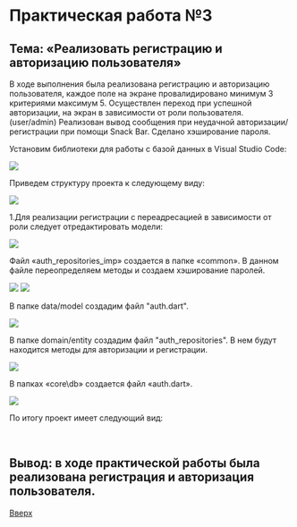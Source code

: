 <a id="up"></a>
# Практическая работа №3

## Тема: «Реализовать регистрацию и авторизацию пользователя»

В ходе выполнения была реализована регистрацию и авторизацию пользователя, каждое поле на экране провалидировано минимум 3 критериями максимум 5.
Осуществлен переход при успешной авторизации, на экран в зависимости от роли пользователя. (user/admin) 
Реализован вывод сообщения при неудачной авторизации/регистрации при помощи Snack Bar. 
Сделано хэширование пароля.


Установим библиотеки для работы с базой данных в Visual Studio Code: 

<img src="https://sun9-88.userapi.com/impg/H_OYqrMTJAvcChtACGCntTDjY3sp1gKkctXpXA/ieey-CVNa8s.jpg?size=735x159&quality=96&sign=8508f79741e58f58b3a79c98ddae98eb&type=album">
     
 Приведем структуру проекта к следующему виду:
 
<img src="https://sun9-7.userapi.com/impg/5BQn6QZ_6G_0uYwrHtiPvDWHzlbd1zk303Sp3A/dPwZRfimTAM.jpg?size=292x514&quality=96&sign=792c9a8ced8e3e78bf5ee31ff17f5ca3&type=album">

1.Для реализации регистрации с переадресацией в зависимости от роли следует отредактировать модели:

<img src="https://sun9-63.userapi.com/impg/Sclt23lFrBRxuug8fOmZv9oj_p2rMBEF450TFA/h_iBIxlwwSE.jpg?size=507x870&quality=96&sign=94387d2ce55341293856b45474139e3b&type=album">

Файл «auth_repositories_imp» создается в папке «common». В данном файле переопределяем методы и создаем хэширование паролей.

<img src="https://sun1-30.userapi.com/impg/vMaUEsN776rQuYcfq28IPBfd1hT9SUJsCPi-jA/7zO6IlFjawk.jpg?size=997x684&quality=96&sign=cd9b40ae109cdf48d203790be0f5d88b&type=album">
<img src="https://sun1-27.userapi.com/impg/_kPY3U0ZkkzIjWgbszQOv6SGvEI2OiF5u4NMnA/0vNAhFgHbck.jpg?size=780x517&quality=96&sign=b70099afad56f4073436de90fd0c17aa&type=album">

В папке data/model создадим файл "auth.dart".

<img src="https://sun9-74.userapi.com/impg/JybGQfPIh_2p9iPNhR5wZA7SoidX5wj6qjB34Q/dAikapRf_po.jpg?size=611x187&quality=96&sign=6e57192e626b2c4a2ae8f806d89a6364&type=album">

В папке domain/entity создадим файл "auth_repositories". В нем будут находится методы для авторизации и регистрации.

<img src="https://sun9-66.userapi.com/impg/1HGLbNWQhDPWhhxEgxrGCb9OgQd_GS1Q-2o1Iw/Zsks1uy-KlM.jpg?size=828x378&quality=96&sign=7b58fd0d2f041e51207440a110c624bc&type=album">


В папках «core\db» создается файл «auth.dart». 

<img src="https://sun9-75.userapi.com/impg/GdmRfGC0OmBTZ2unW5lZSPCMsnBDg2jRlGoHQg/SXpcftnOhgY.jpg?size=694x756&quality=96&sign=0c5821dca5c52305621d7f3f98933d19&type=album">


По итогу проект имеет следующий вид:

<img src="">

<img src="">


## Вывод: в ходе практической работы была реализована регистрация и авторизация пользователя. 
[Вверх](#up)
